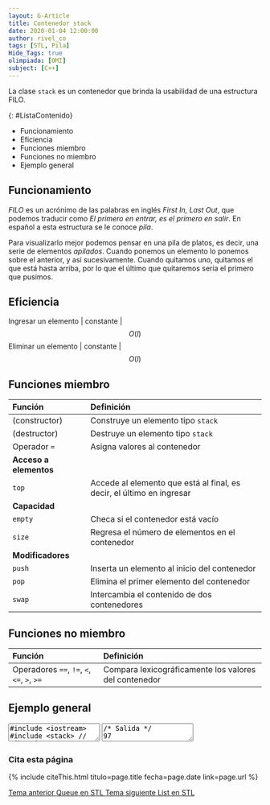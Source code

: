 ```yaml
---
layout: G-Article
title: Contenedor stack
date: 2020-01-04 12:00:00
author: rivel_co
tags: [STL, Pila]
Hide_Tags: true
olimpiada: [OMI]
subject: [C++]
---
```


La clase `stack` es un contenedor que brinda la usabilidad de una estructura FILO.

{: #ListaContenido}
- Funcionamiento
- Eficiencia
- Funciones miembro
- Funciones no miembro
- Ejemplo general

## Funcionamiento

*FILO* es un acrónimo de las palabras en inglés *First In, Last Out*, que podemos traducir como *El primero en entrar, es el primero en salir*. En español a esta estructura se le conoce *pila*.

Para visualizarlo mejor podemos pensar en una pila de platos, es decir, una serie de elementos *apilados*. Cuando ponemos un elemento lo ponemos sobre el anterior, y así sucesivamente. Cuando quitamos uno, quitamos el que está hasta arriba, por lo que el último que quitaremos sería el primero que pusimos.

## Eficiencia

Ingresar un elemento | constante | $$ O(l) $$
Eliminar un elemento | constante | $$ O(l) $$

## Funciones miembro

| Función			| Definición															|
|:------------------|:----------------------------------------------------------------------|
| (constructor)		| Construye un elemento tipo `stack`									|
| (destructor)		| Destruye un elemento tipo `stack`										|
| Operador `=`		| Asigna valores al contenedor											|
|                                 **Acceso a elementos**                                    |
| `top`				| Accede al elemento que está al final, es decir, el último en ingresar |
|                                     **Capacidad**                                         |
| `empty`			| Checa si el contenedor está vacío										|
| `size`			| Regresa el número de elementos en el contenedor						|
|                                   **Modificadores**                                       |
| `push`			| Inserta un elemento al inicio del contenedor 							|
| `pop`				| Elimina el primer elemento del contenedor 							|
| `swap`			| Intercambia el contenido de dos contenedores							|

## Funciones no miembro

| Función           | Definición                                                            |
|:------------------|:----------------------------------------------------------------------|
| Operadores `==`, `!=`, `<`, `<=`, `>`, `>=` | Compara lexicográficamente los valores del contenedor |

## Ejemplo general

<textarea class="cpp">
#include &lt;iostream&gt;
#include &lt;stack&gt; // Libreria
using namespace std;

int main(){

	stack&lt;int&gt; pila;
	// Declaración de pila para elementos tipo 'int'

	pila.push(3);
	pila.push(14);
	pila.push(97);
	// Se ingresan datos

	cout << pila.top() << '\n';
	// Se muestra el último elemento ingresado en la pila

	cout << pila.size() << '\n';
	// Se obtiene la cantidad de elementos almacenados

	pila.pop();
	// Se elimina el primer elemento de la estructura

	if (pila.empty()){
		// Se checa si la estructura está vacía
		cout << "La estructura esta vacia\n";
	} else {
		cout << "La estructura no esta vacia\n";
	}

	stack&lt;int&gt; otra;
	otra.push(32);
	otra.push(12);
	otra.push(1);

	pila.swap(otra);
	// Se intercambian contenidos

	cout << pila.size() << " " << otra.size() << '\n';
	
	return 0;
}</textarea>

<textarea class="output">
/* Salida */
97
3
La estructura no esta vacia
3 2</textarea>

### Cita esta página

{% include citeThis.html titulo=page.title fecha=page.date link=page.url %}

<div class="Nav">
    <a id="navLeft" href="{{ site.baseurl }}/C++/Estructuras/STL/Queue/" title="Queue en STL &vert; #iP Code">
        Tema anterior
        <span>Queue en STL</span>
    </a>
    <a id="navRight" href="{{ site.baseurl }}/C++/Estructuras/STL/List/" title="List en STL &vert; #iP Code">
        Tema siguiente
        <span>List en STL</span>
    </a>
</div>